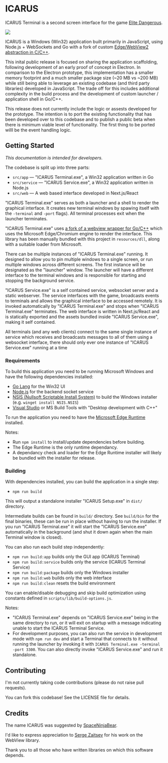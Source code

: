 # ICARUS

ICARUS Terminal is a second screen interface for the game [Elite Dangerous](https://www.elitedangerous.com/).

<img src="https://user-images.githubusercontent.com/595695/137490706-4772ba94-904e-47f4-8bf0-759d3ca51287.png">

ICARUS is a Windows (Win32) application built primarily in JavaScript, using Node.js + WebSockets and Go with a fork of custom [Edge/WebView2 abstraction in C/C++](https://github.com/iaincollins/webview).

This inital public release is focused on sharing the application scaffolding, following development of an early proof of concept in Electron. In comparison to the Electron prototype, this implementation has a smaller memory footprint and a much smaller package size (~20 MB vs ~200 MB) while still being able to leverage an existing codebase (and third party libraries) developed in JavaScript. The trade off for this includes additional complexity in the build process and the development of custom launcher / application shell in Go/C++.

This release does not currently include the logic or assests developed for the prototype. The intention is to port the existing functionality that has been developed over to this codebase and to publish a public beta when there is minimum viable level of functionality. The first thing to be ported willl be the event handling logic.

## Getting Started

_This documentation is intended for developers._

The codebase is split up into three parts:

* `src/app` — "ICARUS Terminal.exe", a Win32 application written in Go
* `src/service` — "ICARUS Service.exe", a Win32 application written in Node.js
* `src/web` — A web based interface developed in Next.js/React

"ICARUS Terminal.exe" serves as both a launcher and a shell to render the graphical interface. It creates new terminal windows by spawing itself with the `-terminal` and `-port` flags). All terminal processes exit when the launcher terminates. 

"ICARUS Terminal.exe" uses [a fork of a webview wrapper for Go/C++](https://github.com/iaincollins/webview) which uses the Microsoft Edge/Chromium engine to render the interface. This library has been manually bundled with this project in `resources/dll`, along with a suitable loader from Microsoft.

There can be multiple instances of "ICARUS Terminal.exe" running. It designed to allow you to pin multiple windows to a single screen, or run multiple windows across different screens. The first instance will be designated as the "launcher" window. The launcher will have a different interface to the terminal windows and is responsible for starting and stopping the background service.

"ICARUS Service.exe" is a self contained service, websocket server and a static webserver. The service interfaces with the game, broadcasts events to terminals and allows the graphical interface to be accessed remotely. It is invoked automatically by "ICARUS Terminal.exe" and stops when "ICARUS Terminal.exe" terminates. The web interface is written in Next.js/React and is statically exported and the assets bundled inside "ICARUS Service.exe", making it self contained.

All terminals (and any web clients) connect to the same single instance of service which receives and broadcasts messages to all of them using a websocket interface, there should only ever one instance of "ICARUS Service.exe" running at a time

### Requirements

To build this application you need to be running Microsoft Windows and have the following dependencies installed:

* [Go Lang](https://golang.org/) for the Win32 UI
* [Node.js](https://nodejs.org/en/download/) for the backend socket service
* [NSIS (Nullsoft Scriptable Install System)](https://nsis.sourceforge.io/) to build the Windows installer (e.g. `winget install NSIS.NSIS`)
* [Visual Studio](https://visualstudio.microsoft.com/downloads/) or MS Build Tools with "Desktop development with C++"

To run the application you need to have the [Microsoft Edge Runtime](https://developer.microsoft.com/en-us/microsoft-edge/webview2/) installed. 

Notes:

* Run `npm install` to install/update dependencies before building.
* The Edge Runtime is the only runtime dependancy.
* A dependancy check and loader for the Edge Runtime installer will likely be bundled with the installer for release.

### Building

With dependencies installed, you can build the application in a single step:

* `npm run build`

This will output a standalone installer "ICARUS Setup.exe" in `dist/` directory.

Intermediate builds can be found in `build/` directory. See `build/bin` for the final binaries, these can be run in place without having to run the installer. If you run "ICARUS Terminal.exe" it will start the "ICARUS Service.exe" automatically in the background (and shut it down again when the main Terminal window is closed).

You can also run each build step independently:

* `npm run build:app` builds only the GUI app (ICARUS Terminal)
* `npm run build:service` builds only the service (ICARUS Terminal Service)
* `npm run build:package` builds only the Windows installer
* `npm run build:web` builds only the web interface
* `npm run build:clean` resets the build environment

You can enable/disable debugging and skip build optimization using constants defined in `scripts/lib/build-options.js`.

Notes:

* "ICARUS Terminal.exe" depends on "ICARUS Service.exe" being in the same directory to run, or it will exit on startup with a message indicating unable to start the ICARUS Terminal Service.
* For development purposes, you can also run the service in development mode with `npm run dev` and start a Terminal that connects to it without running the launcher by invoking it with `ICARUS Terminal.exe -terminal -port 3300`. You can also directly invoke "ICARUS Service.exe" and run it standalone.

## Contributing

I'm not currently taking code contributions (please do not raise pull requests).

You can fork this codebase! See the LICENSE file for details.

## Credits

The name ICARUS was suggested by [SpaceNinjaBear](https://www.reddit.com/user/SpaceNinjaBear).

I'd like to express appreciation to [Serge Zaitsev](https://github.com/zserge) for his work on the WebView library.

Thank you to all those who have written libraries on which this software depends.
